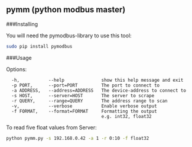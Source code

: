 ## pymm (python modbus master)

###Installing

You will need the pymodbus-library to use this tool:  
```bash
sudo pip install pymodbus
```

###Usage

Options:
```
  -h, 			--help            	show this help message and exit
  -p PORT, 		--port=PORT  		The port to connect to
  -a ADDRESS, 	--address=ADDRESS 	The device-address to connect to
  -s HOST, 		--server=HOST		The server to scrape
  -r QUERY, 	--range=QUERY		The address range to scan
  -v, 			--verbose         	Enable verbose output
  -f FORMAT, 	--format=FORMAT		Formatting the output
  									e.g. int32, float32
```

To read five float values from Server:  
```bash
python pymm.py -s 192.168.0.42 -a 1 -r 0:10 -f float32
```

